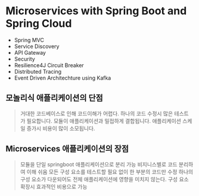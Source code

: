 # Microservices with Spring Boot and Spring Cloud

- Spring MVC
- Service Discovery
- API Gateway
- Security
- Resilience4J Circuit Breaker
- Distributed Tracing
- Event Driven Architechture using Kafka

## 모놀리식 애플리케이션의 단점
> 거대한 코드베이스로 인해 코드이해가 어렵다.
> 하나의 코드 수정시 많은 테스트가 필요합니다.
> 모듈이 애플리케이션과 밀접하게 결합됩니다.
> 애플리케이션 스케일 증가시 비용이 많이 소모됩니다.

## Microservices 애플리케이션의 장점
> 모듈을 단일 springboot 애플리케이션으로 분리 가능
> 비지니스별로 코드 분리하여 이해 쉬움
> 모든 구성 요소를 테스트할 필요 없이 한 부분의 코드만 수정
> 하나의 구성 요소가 다운되어도 전체 애플리케이션에 영향을 미치지 않는다.
> 구성 요소 확장시 효과적인 비용으로 가능
